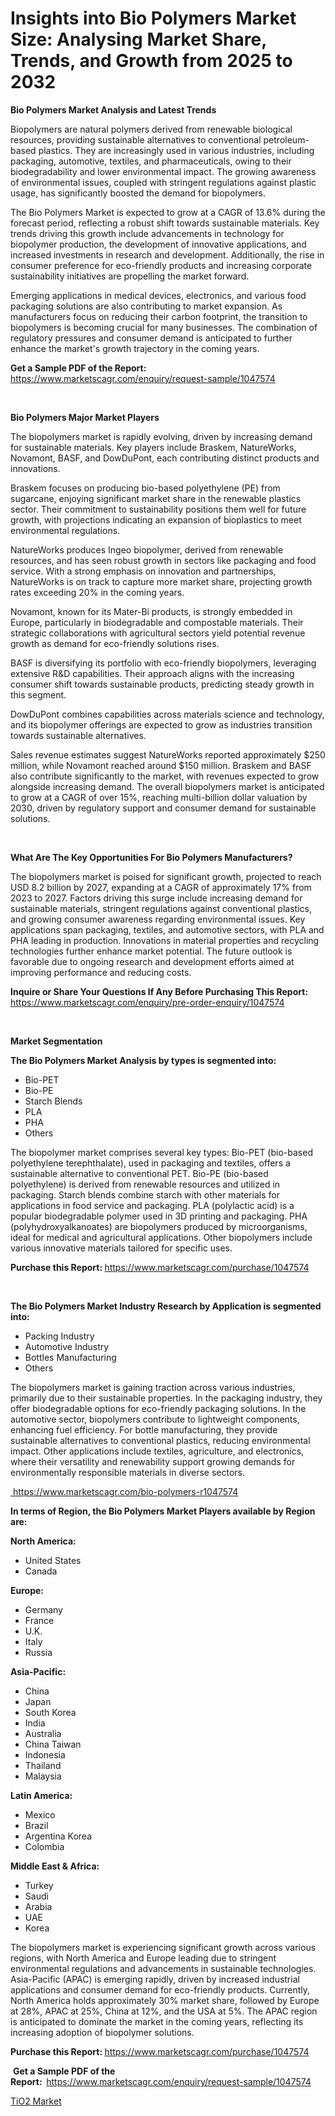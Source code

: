 <p><h1>Insights into Bio Polymers Market Size: Analysing Market Share, Trends, and Growth from 2025 to 2032</h1></p><p><strong>Bio Polymers Market Analysis and Latest Trends</strong></p>
<p><p>Biopolymers are natural polymers derived from renewable biological resources, providing sustainable alternatives to conventional petroleum-based plastics. They are increasingly used in various industries, including packaging, automotive, textiles, and pharmaceuticals, owing to their biodegradability and lower environmental impact. The growing awareness of environmental issues, coupled with stringent regulations against plastic usage, has significantly boosted the demand for biopolymers.</p><p>The Bio Polymers Market is expected to grow at a CAGR of 13.6% during the forecast period, reflecting a robust shift towards sustainable materials. Key trends driving this growth include advancements in technology for biopolymer production, the development of innovative applications, and increased investments in research and development. Additionally, the rise in consumer preference for eco-friendly products and increasing corporate sustainability initiatives are propelling the market forward.</p><p>Emerging applications in medical devices, electronics, and various food packaging solutions are also contributing to market expansion. As manufacturers focus on reducing their carbon footprint, the transition to biopolymers is becoming crucial for many businesses. The combination of regulatory pressures and consumer demand is anticipated to further enhance the market's growth trajectory in the coming years.</p></p>
<p><strong>Get a Sample PDF of the Report:&nbsp;</strong> <a href="https://www.marketscagr.com/enquiry/request-sample/1047574?utm_campaign=2660&utm_medium=2&utm_source=Github&utm_content=ia&utm_term=01042025&utm_id=bio-polymers">https://www.marketscagr.com/enquiry/request-sample/1047574</a></p>
<p>&nbsp;</p>
<p><strong>Bio Polymers Major Market Players</strong></p>
<p><p>The biopolymers market is rapidly evolving, driven by increasing demand for sustainable materials. Key players include Braskem, NatureWorks, Novamont, BASF, and DowDuPont, each contributing distinct products and innovations. </p><p>Braskem focuses on producing bio-based polyethylene (PE) from sugarcane, enjoying significant market share in the renewable plastics sector. Their commitment to sustainability positions them well for future growth, with projections indicating an expansion of bioplastics to meet environmental regulations.</p><p>NatureWorks produces Ingeo biopolymer, derived from renewable resources, and has seen robust growth in sectors like packaging and food service. With a strong emphasis on innovation and partnerships, NatureWorks is on track to capture more market share, projecting growth rates exceeding 20% in the coming years.</p><p>Novamont, known for its Mater-Bi products, is strongly embedded in Europe, particularly in biodegradable and compostable materials. Their strategic collaborations with agricultural sectors yield potential revenue growth as demand for eco-friendly solutions rises. </p><p>BASF is diversifying its portfolio with eco-friendly biopolymers, leveraging extensive R&D capabilities. Their approach aligns with the increasing consumer shift towards sustainable products, predicting steady growth in this segment.</p><p>DowDuPont combines capabilities across materials science and technology, and its biopolymer offerings are expected to grow as industries transition towards sustainable alternatives. </p><p>Sales revenue estimates suggest NatureWorks reported approximately $250 million, while Novamont reached around $150 million. Braskem and BASF also contribute significantly to the market, with revenues expected to grow alongside increasing demand. The overall biopolymers market is anticipated to grow at a CAGR of over 15%, reaching multi-billion dollar valuation by 2030, driven by regulatory support and consumer demand for sustainable solutions.</p></p>
<p>&nbsp;</p>
<p><strong>What Are The Key Opportunities For Bio Polymers Manufacturers?</strong></p>
<p><p>The biopolymers market is poised for significant growth, projected to reach USD 8.2 billion by 2027, expanding at a CAGR of approximately 17% from 2023 to 2027. Factors driving this surge include increasing demand for sustainable materials, stringent regulations against conventional plastics, and growing consumer awareness regarding environmental issues. Key applications span packaging, textiles, and automotive sectors, with PLA and PHA leading in production. Innovations in material properties and recycling technologies further enhance market potential. The future outlook is favorable due to ongoing research and development efforts aimed at improving performance and reducing costs.</p></p>
<p><strong>Inquire or Share Your Questions If Any Before Purchasing This Report:</strong> <a href="https://www.marketscagr.com/enquiry/pre-order-enquiry/1047574?utm_campaign=2660&utm_medium=2&utm_source=Github&utm_content=ia&utm_term=01042025&utm_id=bio-polymers">https://www.marketscagr.com/enquiry/pre-order-enquiry/1047574</a></p>
<p>&nbsp;</p>
<p><strong>Market Segmentation</strong></p>
<p><strong>The Bio Polymers Market Analysis by types is segmented into:</strong></p>
<p><ul><li>Bio-PET</li><li>Bio-PE</li><li>Starch Blends</li><li>PLA</li><li>PHA</li><li>Others</li></ul></p>
<p><p>The biopolymer market comprises several key types: Bio-PET (bio-based polyethylene terephthalate), used in packaging and textiles, offers a sustainable alternative to conventional PET. Bio-PE (bio-based polyethylene) is derived from renewable resources and utilized in packaging. Starch blends combine starch with other materials for applications in food service and packaging. PLA (polylactic acid) is a popular biodegradable polymer used in 3D printing and packaging. PHA (polyhydroxyalkanoates) are biopolymers produced by microorganisms, ideal for medical and agricultural applications. Other biopolymers include various innovative materials tailored for specific uses.</p></p>
<p><strong>Purchase this Report:&nbsp;</strong><a href="https://www.marketscagr.com/purchase/1047574?utm_campaign=2660&utm_medium=2&utm_source=Github&utm_content=ia&utm_term=01042025&utm_id=bio-polymers">https://www.marketscagr.com/purchase/1047574</a></p>
<p>&nbsp;</p>
<p><strong>The Bio Polymers Market Industry Research by Application is segmented into:</strong></p>
<p><ul><li>Packing Industry</li><li>Automotive Industry</li><li>Bottles Manufacturing</li><li>Others</li></ul></p>
<p><p>The biopolymers market is gaining traction across various industries, primarily due to their sustainable properties. In the packaging industry, they offer biodegradable options for eco-friendly packaging solutions. In the automotive sector, biopolymers contribute to lightweight components, enhancing fuel efficiency. For bottle manufacturing, they provide sustainable alternatives to conventional plastics, reducing environmental impact. Other applications include textiles, agriculture, and electronics, where their versatility and renewability support growing demands for environmentally responsible materials in diverse sectors.</p></p>
<p><a href="https://www.marketscagr.com/bio-polymers-r1047574?utm_campaign=2660&utm_medium=2&utm_source=Github&utm_content=ia&utm_term=01042025&utm_id=bio-polymers">&nbsp;https://www.marketscagr.com/bio-polymers-r1047574</a></p>
<p><strong>In terms of Region, the Bio Polymers Market Players available by Region are:</strong></p>
<p>
    <p> <strong> North America: </strong>
        <ul>
            <li>United States</li>
            <li>Canada</li>
        </ul>
        </p> 
    <p> <strong> Europe: </strong>
        <ul>
            <li>Germany</li>
            <li>France</li>
            <li>U.K.</li>
            <li>Italy</li>
            <li>Russia</li>
        </ul>
        </p> 
    <p> <strong> Asia-Pacific: </strong>
        <ul>
            <li>China</li>
            <li>Japan</li>
            <li>South Korea</li>
            <li>India</li>
            <li>Australia</li>
            <li>China Taiwan</li>
            <li>Indonesia</li>
            <li>Thailand</li>
            <li>Malaysia</li>
        </ul>
        </p> 
    <p> <strong> Latin America: </strong>
        <ul>
            <li>Mexico</li>
            <li>Brazil</li>
            <li>Argentina Korea</li>
            <li>Colombia</li>
        </ul>
        </p> 
    <p> <strong> Middle East & Africa: </strong>
        <ul>
            <li>Turkey</li>
            <li>Saudi</li>
            <li>Arabia</li>
            <li>UAE</li>
            <li>Korea</li>
        </ul>
    </p>
    </p>
<p><p>The biopolymers market is experiencing significant growth across various regions, with North America and Europe leading due to stringent environmental regulations and advancements in sustainable technologies. Asia-Pacific (APAC) is emerging rapidly, driven by increased industrial applications and consumer demand for eco-friendly products. Currently, North America holds approximately 30% market share, followed by Europe at 28%, APAC at 25%, China at 12%, and the USA at 5%. The APAC region is anticipated to dominate the market in the coming years, reflecting its increasing adoption of biopolymer solutions.</p></p>
<p><strong>Purchase this Report: </strong><a href="https://www.marketscagr.com/purchase/1047574?utm_campaign=2660&utm_medium=2&utm_source=Github&utm_content=ia&utm_term=01042025&utm_id=bio-polymers">https://www.marketscagr.com/purchase/1047574</a></p>
<p>&nbsp;<strong>Get a Sample PDF of the Report:&nbsp;&nbsp;</strong><a href="https://www.marketscagr.com/enquiry/request-sample/1047574?utm_campaign=2660&utm_medium=2&utm_source=Github&utm_content=ia&utm_term=01042025&utm_id=bio-polymers">https://www.marketscagr.com/enquiry/request-sample/1047574</a></p>
<p><strong></strong></p>
<p><p><a href="https://github.com/schwminh2001101/Market-Research-Report-List-1/blob/main/tio2-market.md?utm_campaign=2660&utm_medium=2&utm_source=Github&utm_content=ia&utm_term=01042025&utm_id=bio-polymers">TiO2 Market</a></p></p>